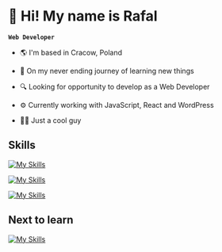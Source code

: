 # 👋 Hi! My name is Rafal

**`Web Developer`**

- 🌎 I'm based in Cracow, Poland

- 🧠 On my never ending journey of learning new things

- 🔍 Looking for opportunity to develop as a Web Developer

- ⚙️ Currently working with JavaScript, React and WordPress

- 🙏🏻 Just a cool guy


## Skills

[![My Skills](https://skillicons.dev/icons?i=html,css,js,react,sass)](https://skillicons.dev)

[![My Skills](https://skillicons.dev/icons?i=tailwind,vite,figma,wordpress,git)](https://skillicons.dev)

[![My Skills](https://skillicons.dev/icons?i=materialui,npm)](https://skillicons.dev)


## Next to learn

[![My Skills](https://skillicons.dev/icons?i=ts,vitest,nextjs)](https://skillicons.dev)

